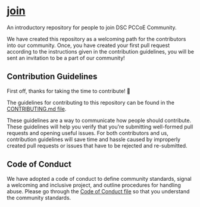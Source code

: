 # [join ](#join-us) 

An introductory repository for people to join DSC PCCoE Community.

We have created this repository as a welcoming path for the contributors into our community. Once, you have created your first pull request according to the instructions given in the contribution guidelines, you will be sent an invitation to be a part of our community!

## Contribution Guidelines

First off, thanks for taking the time to contribute! :tada:

The guidelines for contributing to this repository can be found in the [CONTRIBUTING.md file](https://github.com/dscpccoe/join-us/blob/master/CONTRIBUTING.md). 

These guidelines are a way to communicate how people should contribute. These guidelines will help you verify that you're submitting well-formed pull requests and opening useful issues. For both contributors and us, contribution guidelines will save time and hassle caused by improperly created pull requests or issues that have to be rejected and re-submitted.

## Code of Conduct

We have adopted a code of conduct to define community standards, signal a welcoming and inclusive project, and outline procedures for handling abuse. Please go through the [Code of Conduct file](https://github.com/dscpccoe/join-us/blob/master/CODE_OF_CONDUCT.md) so that you understand the community standards. 
